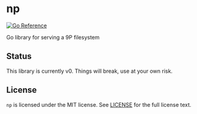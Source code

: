 # np
[![Go Reference](https://pkg.go.dev/badge/github.com/noonien/np.svg)](https://pkg.go.dev/github.com/noonien/np)

Go library for serving a 9P filesystem

## Status
This library is currently v0. Things will break, use at your own risk.

## License
`np` is licensed under the MIT license. See [LICENSE](https://github.com/noonien/np/blob/master/LICENSE) for the full license text.
